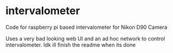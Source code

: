 # intervalometer
 
Code for raspberry pi based intervalometer for Nikon D90 Camera

Uses a very bad looking web UI and an ad hoc network to control intervalometer. Idk ill finish the readme when its done
